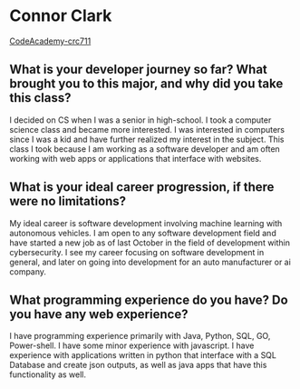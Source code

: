 # Connor Clark

[CodeAcademy-crc711](https://www.codecademy.com/crc711)
## What is your developer journey so far? What brought you to this major, and why did you take this class?

I decided on CS when I was a senior in high-school. I took a computer science class and became more interested. I was interested in computers since I was a kid and have further realized my interest in the subject. This class I took because I am working as a software developer and am often working with web apps or applications that interface with websites. 
## What is your ideal career progression, if there were no limitations?

My ideal career is software development involving machine learning with autonomous vehicles. I am open to any software development field and have started a new job as of last October in the field of development within cybersecurity. I see my career focusing on software development in general, and later on going into development for an auto manufacturer or ai company. 

## What programming experience do you have?  Do you have any web experience?

I have programming experience primarily with Java, Python, SQL, GO, Power-shell. I have some minor experience with javascript. I have experience with applications written in python that interface with a SQL Database and create json outputs, as well as java apps that have this functionality as well. 
